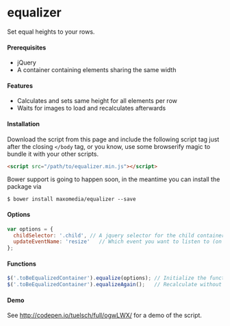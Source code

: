 # equalizer

Set equal heights to your rows.


#### Prerequisites
- jQuery
- A container containing elements sharing the same width


#### Features
- Calculates and sets same height for all elements per row
- Waits for images to load and recalculates afterwards


#### Installation
Download the script from this page and include the following script tag just after the closing `</body` tag, or you know, use some browserify magic to bundle it with your other scripts.
```html
<script src="/path/to/equalizer.min.js"></script>
```
Bower support is going to happen soon, in the meantime you can install the package via
```shell
$ bower install maxomedia/equalizer --save
```


#### Options
```javascript
var options = {
  childSelector: '.child', // A jquery selector for the child containers
  updateEventName: 'resize'   // Which event you want to listen to (on $(window))
};
```


#### Functions
```javascript
$('.toBeEqualizedContainer').equalize(options); // Initialize the function
$('.toBeEqualizedContainer').equalizeAgain();   // Recalculate without initialization
```


#### Demo
See http://codepen.io/tuelsch/full/ogwLWX/ for a demo of the script.
